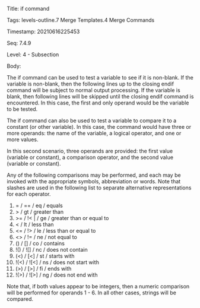 Title:  if command

Tags:   levels-outline.7 Merge Templates.4 Merge Commands

Timestamp: 20210616225453

Seq:    7.4.9

Level:  4 - Subsection

Body: 

The if command can be used to test a variable to see if it is non-blank. If the variable is non-blank, then the following lines up to the closing endif command will be subject to normal output processing. If the variable is blank, then following lines will be skipped until the closing endif command is encountered. In this case, the first and only operand would be the variable to be tested.

The if command can also be used to test a variable to compare it to a constant (or other variable). In this case, the command would have three or more operands: the name of the variable, a logical operator, and one or more values.

In this second scenario, three operands are provided: the first value (variable or constant), a comparison operator, and the second value (variable or constant). 

Any of the following comparisons may be performed, and each may be invoked with the appropriate symbols, abbreviation or words. Note that slashes are used in the following list to separate alternative representations for each operator. 

1. = / == / eq / equals 
2. &gt; / gt / greater than 
3. &gt;= / !< | / ge / greater than or equal to
4. < / lt / less than
5. <= / !> / le / less than or equal to
6. <&gt; / != / ne / not equal to
7. () / [] / co / contains
8. !() / ![] / nc / does not contain
9. (<) / [<] / st / starts with 
10. !(<) / ![<] / ns / does not start with
11. (&gt;) / [&gt;] / fi / ends with
12. !(&gt;) / ![&gt;] / ng / does not end with

Note that, if both values appear to be integers, then a numeric comparison will be performed for operands 1 - 6. In all other cases, strings will be compared.

